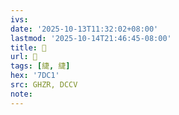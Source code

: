 ```yaml
---
ivs:
date: '2025-10-13T11:32:02+08:00'
lastmod: '2025-10-14T21:46:45-08:00'
title: 󰫡
url: 󰫡
tags: [緁, 緁]
hex: '7DC1'
src: GHZR, DCCV
note:
---
```

